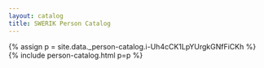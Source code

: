 ```yaml
---
layout: catalog
title: SWERIK Person Catalog
---
```

{% assign p = site.data._person-catalog.i-Uh4cCK1LpYUrgkGNfFiCKh %}
{% include person-catalog.html p=p %}

